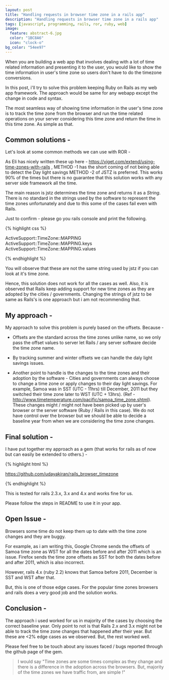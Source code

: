 ```yaml
---
layout: post
title: "Handling requests in browser time zone in a rails app"
description: "Handling requests in browser time zone in a rails app"
tags: [javascript, programming, rails, ror, ruby, web]
image:
  feature: abstract-6.jpg
  color: "1BC8A6"
  icon: "clock-o"
bg_color: "54ee97"
---
```

When you are building a web app that involves dealing with a lot of time related information and presenting it to the user, you would like to show the time information in user's time zone so users don't have to do the timezone conversions.

In this post, i'll try to solve this problem keeping Ruby on Rails as my web app framework. The approach would be same for any webapp except the change in code and syntax.

The most seamless way of showing time information in the user's time zone is to track the time zone from the browser and run the time related operations on your server considering this time zone and return the time in this time zone. As simple as that.

## Common solutions -

Let's look at some common methods we can use with ROR -

As Eli has nicely written these up here - <https://viget.com/extend/using-time-zones-with-rails> , METHOD -1 has the short coming of not being able to detect the Day light savings METHOD -2 of JSTZ is preferred. This works 90% of the times but there is no guarantee that this solution works with any server side framework all the time.

The main reason is jstz determines the time zone and returns it as a *String*. There is no standard in the strings used by the software to represent the time zones unfortunately and due to this some of the cases fail even with Rails.

Just to confirm - please go you rails console and print the following.

{% highlight css %}

ActiveSupport::TimeZone::MAPPING
ActiveSupport::TimeZone::MAPPING.keys
ActiveSupport::TimeZone::MAPPING.values

{% endhighlight %}

You will observe that these are not the same string used by jstz if you can look at it's time zone.

Hence, this solution does not work for all the cases as well. Also, it is observed that Rails keep adding support for new time zones as they are adopted by the cities / governments. Changing the strings of jstz to be same as Rails's is one approach but i am not recommending that.

## My approach -


My approach to solve this problem is purely based on the offsets. Because -

* Offsets are the standard across the time zones unlike name, so we only pass the offset values to server let Rails / any server software decide the time zone name.

 * By tracking summer and winter offsets we can handle the daly light savings issues.

 * Another point to handle is the changes to the time zones and their adoption by the software -
Cities and governments can always choose to change a time zone or apply changes to their day light savings.  For example, Samoa was in SST (UTC - 11hrs) till December, 2011 but they switched their time zone later to WST (UTC + 13hrs).
(Ref - <http://www.timetemperature.com/pacific/samoa_time_zone.shtml>).  These changes might / might not have been picked up by user's browser or the server software (Ruby / Rails in this case). We do not have control over the browser but we should be able to decide a baseline year from when we are considering the time zone changes.


## Final solution -

I have put together my approach as a gem (that works for rails as of now but can easily be extended to others.) -

{% highlight html %}

https://github.com/udayakiran/rails_browser_timezone

{% endhighlight %}

This is tested for rails 2.3.x, 3.x and 4.x and works fine for us.

Please follow the steps in README to use it in your app.

## Open Issue -


 Browsers some time do not keep them up to date with the time zone changes and they are buggy.

For example, as i am writing this, Google Chrome sends the offsets of Samoa time zone as WST for all the dates before and after 2011 which is an issue. Firefox sends the time zone offsets as SST for both the dates before and after 2011, which is also incorrect.

However, rails 4.x (ruby 2.2) knows that Samoa before 2011, December is SST and  WST after that.

But, this is one of those edge cases. For the popular time zones browsers and rails does a very good job and the solution works.

## Conclusion -

The approach i used worked for us in majority of the cases by choosing the correct baseline year. Only point to not is that Rails 2.x and 3.x might not be able to track the time zone changes that happened after their year. But these are <2% edge cases as we observed. But, the rest worked well.

Please feel free to be touch about any issues faced / bugs reported through the github page of the gem.

> I would say "Time zones are some times complex as they change and there is a difference in the adoption across the browsers. But, majority of the time zones we have traffic from, are simple !"
